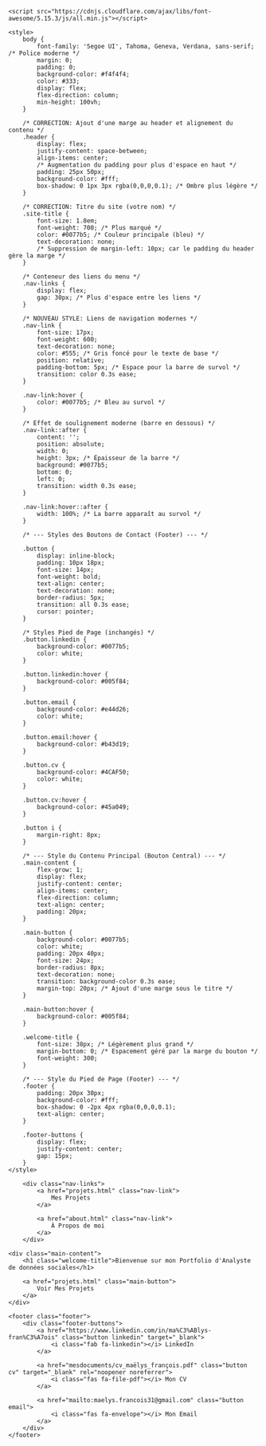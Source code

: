<!DOCTYPE html>
<html lang="fr">
<head>
    <meta charset="UTF-8">
    <meta name="viewport" content="width=device-width, initial-scale=1.0">
    <title>Maëlys François - Portfolio</title>
    
    <script src="https://cdnjs.cloudflare.com/ajax/libs/font-awesome/5.15.3/js/all.min.js"></script>
    
    <style>
        body {
            font-family: 'Segoe UI', Tahoma, Geneva, Verdana, sans-serif; /* Police moderne */
            margin: 0;
            padding: 0;
            background-color: #f4f4f4;
            color: #333;
            display: flex;
            flex-direction: column;
            min-height: 100vh;
        }

        /* CORRECTION: Ajout d'une marge au header et alignement du contenu */
        .header {
            display: flex;
            justify-content: space-between;
            align-items: center;
            /* Augmentation du padding pour plus d'espace en haut */
            padding: 25px 50px; 
            background-color: #fff;
            box-shadow: 0 1px 3px rgba(0,0,0,0.1); /* Ombre plus légère */
        }
        
        /* CORRECTION: Titre du site (votre nom) */
        .site-title {
            font-size: 1.8em; 
            font-weight: 700; /* Plus marqué */
            color: #0077b5; /* Couleur principale (bleu) */
            text-decoration: none;
            /* Suppression de margin-left: 10px; car le padding du header gère la marge */
        }

        /* Conteneur des liens du menu */
        .nav-links {
            display: flex;
            gap: 30px; /* Plus d'espace entre les liens */
        }

        /* NOUVEAU STYLE: Liens de navigation modernes */
        .nav-link {
            font-size: 17px;
            font-weight: 600;
            text-decoration: none;
            color: #555; /* Gris foncé pour le texte de base */
            position: relative;
            padding-bottom: 5px; /* Espace pour la barre de survol */
            transition: color 0.3s ease;
        }

        .nav-link:hover {
            color: #0077b5; /* Bleu au survol */
        }
        
        /* Effet de soulignement moderne (barre en dessous) */
        .nav-link::after {
            content: '';
            position: absolute;
            width: 0;
            height: 3px; /* Épaisseur de la barre */
            background: #0077b5;
            bottom: 0;
            left: 0;
            transition: width 0.3s ease;
        }
        
        .nav-link:hover::after {
            width: 100%; /* La barre apparaît au survol */
        }
        
        /* --- Styles des Boutons de Contact (Footer) --- */
        
        .button {
            display: inline-block;
            padding: 10px 18px;
            font-size: 14px;
            font-weight: bold;
            text-align: center;
            text-decoration: none;
            border-radius: 5px;
            transition: all 0.3s ease;
            cursor: pointer;
        }

        /* Styles Pied de Page (inchangés) */
        .button.linkedin {
            background-color: #0077b5;
            color: white;
        }

        .button.linkedin:hover {
            background-color: #005f84;
        }

        .button.email {
            background-color: #e44d26; 
            color: white;
        }

        .button.email:hover {
            background-color: #b43d19; 
        }

        .button.cv {
            background-color: #4CAF50;
            color: white;
        }

        .button.cv:hover {
            background-color: #45a049;
        }
        
        .button i {
            margin-right: 8px;
        }

        /* --- Style du Contenu Principal (Bouton Central) --- */
        .main-content {
            flex-grow: 1;
            display: flex;
            justify-content: center;
            align-items: center;
            flex-direction: column;
            text-align: center;
            padding: 20px;
        }

        .main-button {
            background-color: #0077b5;
            color: white;
            padding: 20px 40px;
            font-size: 24px;
            border-radius: 8px;
            text-decoration: none;
            transition: background-color 0.3s ease;
            margin-top: 20px; /* Ajout d'une marge sous le titre */
        }

        .main-button:hover {
            background-color: #005f84;
        }

        .welcome-title {
            font-size: 38px; /* Légèrement plus grand */
            margin-bottom: 0; /* Espacement géré par la marge du bouton */
            font-weight: 300;
        }

        /* --- Style du Pied de Page (Footer) --- */
        .footer {
            padding: 20px 30px; 
            background-color: #fff;
            box-shadow: 0 -2px 4px rgba(0,0,0,0.1);
            text-align: center;
        }
        
        .footer-buttons {
            display: flex;
            justify-content: center;
            gap: 15px;
        }
    </style>
</head>
<body>


        <div class="nav-links">
            <a href="projets.html" class="nav-link">
                Mes Projets
            </a>
            
            <a href="about.html" class="nav-link">
                À Propos de moi
            </a>
        </div>

    <div class="main-content">
        <h1 class="welcome-title">Bienvenue sur mon Portfolio d'Analyste de données sociales</h1>
        
        <a href="projets.html" class="main-button">
            Voir Mes Projets
        </a>
    </div>

    <footer class="footer">
        <div class="footer-buttons">
            <a href="https://www.linkedin.com/in/ma%C3%ABlys-fran%C3%A7ois" class="button linkedin" target="_blank">
                <i class="fab fa-linkedin"></i> LinkedIn
            </a>
            
            <a href="mesdocuments/cv_maëlys_françois.pdf" class="button cv" target="_blank" rel="noopener noreferrer">
                <i class="fas fa-file-pdf"></i> Mon CV
            </a>
            
            <a href="mailto:maelys.francois31@gmail.com" class="button email">
                <i class="fas fa-envelope"></i> Mon Email
            </a>
        </div>
    </footer>

</body>
</html>
